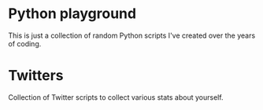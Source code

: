 Python playground
=================

This is just a collection of random Python scripts I've created over the years
of coding.  


Twitters
========

Collection of Twitter scripts to collect various stats about yourself.
